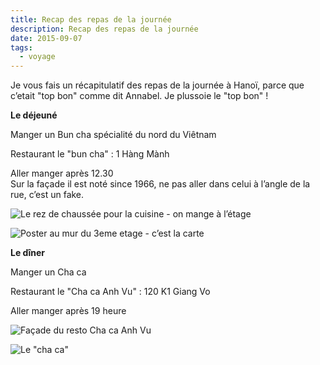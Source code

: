 ```yaml
---
title: Recap des repas de la journée
description: Recap des repas de la journée
date: 2015-09-07
tags:
  - voyage
---
```


Je vous fais un récapitulatif des repas de la journée à Hanoï, parce que c’etait "top bon" comme dit Annabel. Je plussoie le "top bon" !

**Le déjeuné**

Manger un Bun cha spécialité du nord du Viêtnam

Restaurant le "bun cha" : 1 Hàng Mành

Aller manger après 12.30  
Sur la façade il est noté since 1966, ne pas aller dans celui à l’angle de la rue, c’est un fake.

![Le rez de chaussée pour la cuisine - on mange à l’étage](/img/jpg/tmp_12849-img_20150907_1321052102072857.jpg "Le rez de chaussée pour la cuisine - on mange à l’étage")

![Poster au mur du 3eme etage - c’est la carte](/img/jpg/tmp_12849-img_20150907_125123-2047835781.jpg "Poster au mur du 3eme etage - c’est la carte")

**Le dîner**

Manger un Cha ca

Restaurant le "Cha ca Anh Vu" : 120 K1 Giang Vo

Aller manger après 19 heure

![Façade du resto Cha ca Anh Vu](/img/jpg/tmp_12849-img_20150907_2053091815445856.jpg "Façade du resto Cha ca Anh Vu")

![Le "cha ca"](/img/jpg/tmp_12849-img_20150907_2028291930982451.jpg "Le \"cha ca\"")
